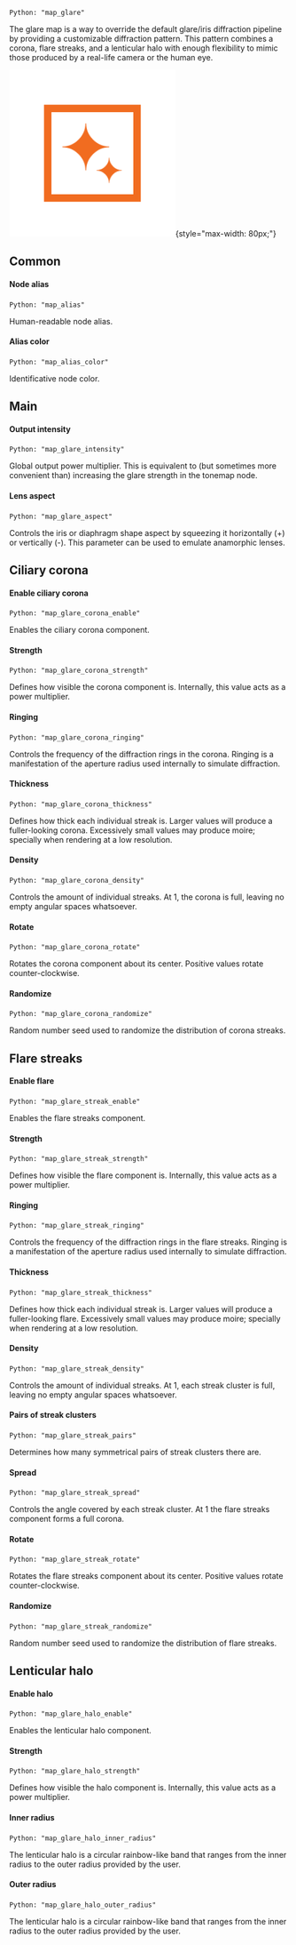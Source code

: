 `Python: "map_glare"`

The glare map is a way to override the default glare/iris diffraction pipeline by providing a customizable diffraction pattern. This pattern combines a corona, flare streaks, and a lenticular halo with enough flexibility to mimic those produced by a real-life camera or the human eye.

![Icon](map_glare_swatch.png "Icon"){style="max-width: 80px;"}

## Common

#### Node alias
`Python: "map_alias"`

Human-readable node alias.

#### Alias color
`Python: "map_alias_color"`

Identificative node color.

## Main

#### Output intensity
`Python: "map_glare_intensity"`

Global output power multiplier. This is equivalent to (but sometimes more convenient than) increasing the glare strength in the tonemap node.

#### Lens aspect
`Python: "map_glare_aspect"`

Controls the iris or diaphragm shape aspect by squeezing it horizontally (+) or vertically (-). This parameter can be used to emulate anamorphic lenses.

## Ciliary corona

#### Enable ciliary corona
`Python: "map_glare_corona_enable"`

Enables the ciliary corona component.

#### Strength
`Python: "map_glare_corona_strength"`

Defines how visible the corona component is. Internally, this value acts as a power multiplier.

#### Ringing
`Python: "map_glare_corona_ringing"`

Controls the frequency of the diffraction rings in the corona. Ringing is a manifestation of the aperture radius used internally to simulate diffraction.

#### Thickness
`Python: "map_glare_corona_thickness"`

Defines how thick each individual streak is. Larger values will produce a fuller-looking corona. Excessively small values may produce moire; specially when rendering at a low resolution.

#### Density
`Python: "map_glare_corona_density"`

Controls the amount of individual streaks. At 1, the corona is full, leaving no empty angular spaces whatsoever.

#### Rotate
`Python: "map_glare_corona_rotate"`

Rotates the corona component about its center. Positive values rotate counter-clockwise.

#### Randomize
`Python: "map_glare_corona_randomize"`

Random number seed used to randomize the distribution of corona streaks.

## Flare streaks

#### Enable flare
`Python: "map_glare_streak_enable"`

Enables the flare streaks component.

#### Strength
`Python: "map_glare_streak_strength"`

Defines how visible the flare component is. Internally, this value acts as a power multiplier.

#### Ringing
`Python: "map_glare_streak_ringing"`

Controls the frequency of the diffraction rings in the flare streaks. Ringing is a manifestation of the aperture radius used internally to simulate diffraction.

#### Thickness
`Python: "map_glare_streak_thickness"`

Defines how thick each individual streak is. Larger values will produce a fuller-looking flare. Excessively small values may produce moire; specially when rendering at a low resolution.

#### Density
`Python: "map_glare_streak_density"`

Controls the amount of individual streaks. At 1, each streak cluster is full, leaving no empty angular spaces whatsoever.

#### Pairs of streak clusters
`Python: "map_glare_streak_pairs"`

Determines how many symmetrical pairs of streak clusters there are.

#### Spread
`Python: "map_glare_streak_spread"`

Controls the angle covered by each streak cluster. At 1 the flare streaks component forms a full corona.

#### Rotate
`Python: "map_glare_streak_rotate"`

Rotates the flare streaks component about its center. Positive values rotate counter-clockwise.

#### Randomize
`Python: "map_glare_streak_randomize"`

Random number seed used to randomize the distribution of flare streaks.

## Lenticular halo

#### Enable halo
`Python: "map_glare_halo_enable"`

Enables the lenticular halo component.

#### Strength
`Python: "map_glare_halo_strength"`

Defines how visible the halo component is. Internally, this value acts as a power multiplier.

#### Inner radius
`Python: "map_glare_halo_inner_radius"`

The lenticular halo is a circular rainbow-like band that ranges from the inner radius to the outer radius provided by the user.

#### Outer radius
`Python: "map_glare_halo_outer_radius"`

The lenticular halo is a circular rainbow-like band that ranges from the inner radius to the outer radius provided by the user.

